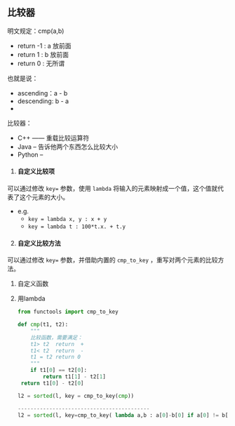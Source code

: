 ##  比较器

明文规定：cmp(a,b)

- return -1 : a 放前面
- return 1 : b 放前面
- return 0 : 无所谓

也就是说：

- ascending：a - b
- descending: b - a
- 





比较器：

- C++ —— 重载比较运算符
- Java – 告诉他两个东西怎么比较大小
- Python – 

1. #### 自定义比较项

可以通过修改 `key=` 参数，使用 `lambda` 将输入的元素映射成一个值，这个值就代表了这个元素的大小。

- e.g. 
  - `key = lambda x, y : x + y`
  - `key = lambda t : 100*t.x. + t.y`



2. #### 自定义比较方法

可以通过修改 `key=` 参数，并借助内置的 `cmp_to_key` ，重写对两个元素的比较方法。

1. 自定义函数

2. 用lambda

   ```python
   from functools import cmp_to_key
   
   def cmp(t1, t2):
       """
       比较函数，需要满足：
       t1> t2  return  +
       t1< t2  return  -
       t1 = t2 return 0
       """
       if t1[0] == t2[0]:
           return t1[1] - t2[1]
   	return t1[0] - t2[0]
   
   l2 = sorted(l, key = cmp_to_key(cmp))
   
   ------------------------------------------
   l2 = sorted(l, key=cmp_to_key( lambda a,b : a[0]-b[0] if a[0] != b[0] else a[y] - b[y]))
   ```

   